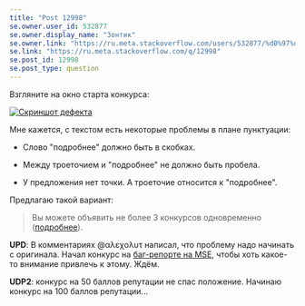 ```yaml
---
title: "Post 12998"
se.owner.user_id: 532877
se.owner.display_name: "Зонтик"
se.owner.link: "https://ru.meta.stackoverflow.com/users/532877/%d0%97%d0%be%d0%bd%d1%82%d0%b8%d0%ba"
se.link: "https://ru.meta.stackoverflow.com/q/12998"
se.post_id: 12998
se.post_type: question
---
```

<p>Взгляните на окно старта конкурса:</p>
<p><a href="https://i.stack.imgur.com/2WH7W.png" rel="nofollow noreferrer"><img src="https://i.stack.imgur.com/2WH7W.png" alt="Скриншот дефекта" /></a></p>
<p>Мне кажется, с текстом есть некоторые проблемы в плане пунктуации:</p>
<ul>
<li><p>Слово &quot;подробнее&quot; должно быть в скобках.</p>
</li>
<li><p>Между троеточием и &quot;подробнее&quot; не должно быть пробела.</p>
</li>
<li><p>У предложения нет точки. А троеточие относится к &quot;подробнее&quot;.</p>
</li>
</ul>
<p>Предлагаю такой вариант:</p>
<blockquote>
<p>Вы можете объявить не более 3 конкурсов одновременно (<a href="https://ru.stackoverflow.com/help/bounty">подробнее</a>).</p>
</blockquote>
<p><strong>UPD</strong>:
В комментариях @αλεχολυτ написал, что проблему надо начинать с оригинала. Начал конкурс на <a href="https://meta.stackexchange.com/q/260140/1346379">баг-репорте на MSE</a>, чтобы хоть какое-то внимание привлечь к этому. Ждём.</p>
<p><strong>UDP2</strong>:
конкурс на 50 баллов репутации не спас положение. Начинаю конкурс на 100 баллов репутации...</p>
